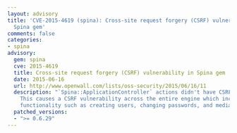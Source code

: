 ```yaml
---
layout: advisory
title: 'CVE-2015-4619 (spina): Cross-site request forgery (CSRF) vulnerability in
  Spina gem'
comments: false
categories:
- spina
advisory:
  gem: spina
  cve: 2015-4619
  title: Cross-site request forgery (CSRF) vulnerability in Spina gem
  date: 2015-06-16
  url: http://www.openwall.com/lists/oss-security/2015/06/16/11
  description: "`Spina::ApplicationController` actions didn't have CSRF protection.
    This causes a CSRF vulnerability across the entire engine which includes administrative
    functionality such as creating users, changing passwords, and media management."
  patched_versions:
  - ">= 0.6.29"
---
```

